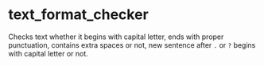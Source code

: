 # text_format_checker
Checks text whether it begins with capital letter, ends with proper punctuation, contains extra spaces or not, new sentence after `.` or `?` begins with capital letter or not.
